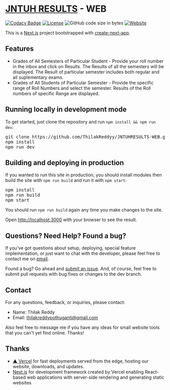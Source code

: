 # [JNTUH RESULTS](http://results.jntuh.ac.in/) - WEB </h1>

[![Codacy Badge](https://app.codacy.com/project/badge/Grade/fd2876a01109454886ce0c49811c3450)](https://app.codacy.com/gh/ThilakReddyy/JNTUHRESULTS-WEB/dashboard?utm_source=gh&utm_medium=referral&utm_content=&utm_campaign=Badge_grade)
[![License](https://img.shields.io/github/license/ThilakReddyy/jntuhresults-web)](https://github.com/ThilakReddyy/jntuhresults-web/blob/main/LICENSE)
![GitHub code size in bytes](https://img.shields.io/github/languages/code-size/thilakreddyy/jntuhresults-web.svg)
[![Website](https://img.shields.io/website?url=http%3A%2F%2Fjntuhresults.vercel.app&Website-Jntuh%20Results-blue?style=flat&logo=world&logoColor=white)](http://jntuhresults.vercel.app/)

<p>This is a <a href="https://nextjs.org/">Next.js</a> project bootstrapped with <a href="https://github.com/vercel/next.js/tree/canary/packages/create-next-app">create-next-app</a>.</p>

<h2>Features</h2>

<ul>
  <li>Grades of All Semesters of Particular Student - Provide your roll number in the inbox and click on Results. The Results of all the semesters will be displayed. The Result of particular semester includes both regular and all suplementary exams.</li>
  <li>Grades of All Students of Particular Semester - Provide the specific range of Roll Numbers and select the semester. Results of the Roll numbers of specific Range are displayed.</li>
</ul>

<h2>Running locally in development mode</h2>

<p>To get started, just clone the repository and run <code>npm install && npm run dev</code>:</p>

<pre>
git clone https://github.com/ThilakReddyy/JNTUHRESULTS-WEB.git
npm install
npm run dev
</pre>

<h2>Building and deploying in production</h2>

<p>If you wanted to run this site in production, you should install modules then build the site with <code>npm run build</code> and run it with <code>npm start</code>:</p>

<pre>
npm install
npm run build
npm start
</pre>

<p>You should run <code>npm run build</code> again any time you make changes to the site.</p>

<p>Open <a href="http://localhost:3000">http://localhost:3000</a> with your browser to see the result.</p>

<h2>Questions? Need Help? Found a bug?</h2>

<p>If you've got questions about setup, deploying, special feature implementation, or just want to chat with the developer, please feel free to contact me on <a href="mailto:thilakreddypothuganti@gmail.com">email</a>.</p>

<p>Found a bug? Go ahead and <a href="https://github.com/ThilakReddyy/JNTUHRESULTS-SERVICE/issues">submit an issue</a>. And, of course, feel free to submit pull requests with bug fixes or changes to the dev branch.</p>

## Contact

For any questions, feedback, or inquiries, please contact:

- Name: Thilak Reddy
- Email: thilakreddypothuganti@gmail.com

<p>Also feel free to message me if you have any ideas for small website tools that you can't yet find online. Thanks!</p>
<h2>Thanks</h2>
<ul>
  <li><a href="https://vercel.com/">▲ Vercel</a> for fast deployments served from the edge, hosting our website, downloads, and updates.</li>
  <li><a href="https://nextjs.org/">Next.js</a> for development framework created by Vercel enabling React-based web applications with server-side rendering and generating static websites</li>
</ul>
